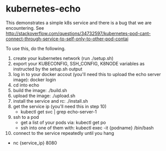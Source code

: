 # kubernetes-echo

This demonstrates a simple k8s service and there is a bug that we are encountering.  See http://stackoverflow.com/questions/34732597/kubernetes-pod-cant-connect-through-service-to-self-only-to-other-pod-contai

To use this, do the following.

1. create your kubernetes network (run ./setup.sh)
2. export your KUBECONFIG, SSH_CONFIG, K8NODE variables as instructed by the setup.sh output
3. log in to your docker accout (you'll need this to upload the echo server image): docker login
4. cd into echo
5. build the image: ./build.sh
6. upload the image: ./upload.sh
7. install the service and rc: ./install.sh
8. get the service ip (you'll need this in step 10)
   * kubectl get svc | grep echo-server-1
9. ssh to a pod
   * get a list of your pods via: kubectl get po
   * ssh into one of them with: kubectl exec -it {podname} /bin/bash
10. connect to the service repeatedly until you hang
   * nc {service_ip} 8080



